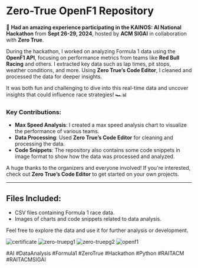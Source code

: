 # Zero-True OpenF1 Repository

🚀 **Had an amazing experience participating in the KAINOS: AI National Hackathon** from **Sept 26-29, 2024**, hosted by **ACM SIGAI** in collaboration with **Zero True**.

During the hackathon, I worked on analyzing Formula 1 data using the **OpenF1 API**, focusing on performance metrics from teams like **Red Bull Racing** and others. I extracted key data such as lap times, pit stops, weather conditions, and more. Using **Zero True’s Code Editor**, I cleaned and processed the data for deeper insights.

It was both fun and challenging to dive into this real-time data and uncover insights that could influence race strategies! 🏎️📊

### Key Contributions:
- **Max Speed Analysis**: I created a max speed analysis chart to visualize the performance of various teams.
- **Data Processing**: Used **Zero True’s Code Editor** for cleaning and processing the data.
- **Code Snippets**: The repository also contains some code snippets in image format to show how the data was processed and analyzed.

A huge thanks to the organizers and everyone involved! If you're interested, check out **Zero True’s Code Editor** to get started on your own projects.

---

## Files Included:
- CSV files containing Formula 1 race data.
- Images of charts and code snippets related to data analysis.

Feel free to explore the data and use it for further analysis or development.

![certificate](https://github.com/user-attachments/assets/3be88236-988f-4bd9-bc4d-38539d9b6fff)
![zero-truepg1](https://github.com/user-attachments/assets/a3b26260-df7e-464f-af9f-3663e20689d5)
![zero-truepg2](https://github.com/user-attachments/assets/a03ec9e1-e84e-4483-9fcc-3c9521e256b2)
![openf1](https://github.com/user-attachments/assets/f8fe73cb-557c-4bca-8ee1-b087cb839e08)



#AI #DataAnalysis #Formula1 #ZeroTrue #Hackathon #Python #RAITACM #RAITACMSIGAI



